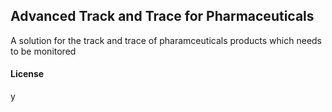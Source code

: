 ## Advanced Track and Trace for Pharmaceuticals

A solution for the track and trace of pharamceuticals products which needs to be monitored

#### License

y
